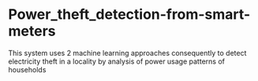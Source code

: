 # Power_theft_detection-from-smart-meters
This system uses 2 machine learning approaches consequently to detect electricity theft in a locality by analysis of power usage patterns of households
